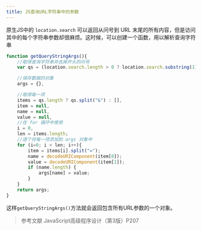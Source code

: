 ```yaml
---
title: JS查询URL字符串中的参数
---
```



原生JS中的 `location.search` 可以返回从问号到 URL 末尾的所有内容，但是访问其中的每个字符串参数却很麻烦。这时候，可以创建一个函数，用以解析查询字符串

``` javascript
function getQueryStringArgs(){
    //取得查询字符串并去掉开头的问号
    var qs = (location.search.length > 0 ? location.search.substring(1) : ""),

    //保存数据的对象
    args = {},

    //取得每一项
    items = qs.length ? qs.split("&") : [],
    item = null,
    name = null, 
    value = null,
    //在 for 循环中使用
    i = 0,
    len = items.length;
    //逐个将每一项添加到 args 对象中
    for (i=0; i < len; i++){
        item = items[i].split("=");
        name = decodeURIComponent(item[0]);
        value = decodeURIComponent(item[1]);
        if (name.length) {
            args[name] = value;
        }
    }
    return args;
} 
```
这样`getQueryStringArgs()`方法就会返回包含所有URL参数的一个对象。

>参考文献
JavaScript高级程序设计（第3版）P207
